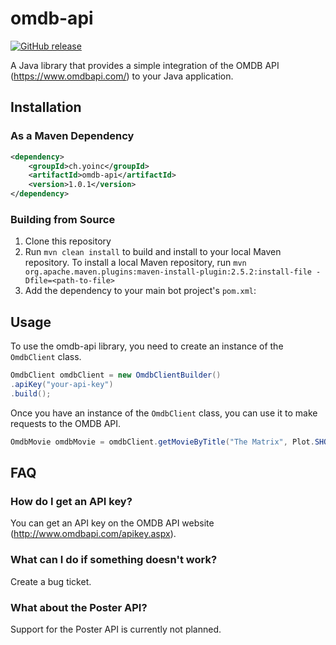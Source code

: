 # omdb-api

[![GitHub release](https://img.shields.io/github/v/release/yoinc-development/omdb-api)](https://github.com/yoinc-development/omdb-api)

A Java library that provides a simple integration of the OMDB API (https://www.omdbapi.com/) to your Java application.

## Installation

### As a Maven Dependency

```xml
<dependency>
    <groupId>ch.yoinc</groupId>
    <artifactId>omdb-api</artifactId>
    <version>1.0.1</version>
</dependency>
```

### Building from Source

1. Clone this repository
2. Run `mvn clean install` to build and install to your local Maven repository. To install a local Maven repository, run
   `mvn org.apache.maven.plugins:maven-install-plugin:2.5.2:install-file -Dfile=<path-to-file>`
3. Add the dependency to your main bot project's `pom.xml`:

## Usage

To use the omdb-api library, you need to create an instance of the `OmdbClient` class.

```java
OmdbClient omdbClient = new OmdbClientBuilder()
.apiKey("your-api-key")
.build();
```

Once you have an instance of the `OmdbClient` class, you can use it to make requests to the OMDB API.

```java
OmdbMovie omdbMovie = omdbClient.getMovieByTitle("The Matrix", Plot.SHORT);
```

## FAQ

### How do I get an API key?

You can get an API key on the OMDB API website (http://www.omdbapi.com/apikey.aspx).

### What can I do if something doesn't work?

Create a bug ticket.

### What about the Poster API?

Support for the Poster API is currently not planned.
